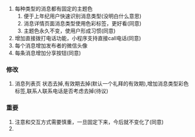 1. 每种类型的消息都有固定的主题色
    1. 便于上年纪用户快速识别消息类型(没明白什么意思)
    1. 消息详情页面消息类型使用色彩标签，更好看(同意)
    1. 主题色永久不变，使用户形成习惯(同意)
1. 增加直接拨打电话功能，小程序支持直接call电话(同意)
1. 每个消息增加发布者的微信头像
1. 每条消息增加分享按钮(同意)


### 修改
1. 消息列表页 状态去掉,有效期去掉(默认一个礼拜的有效期),增加消息类型彩色标签,联系人联系电话是否考虑去掉(待议)

### 重要
1. 注意和交互方式需要慎重，一旦固定下来，今后就不变化了(同意)
1. 